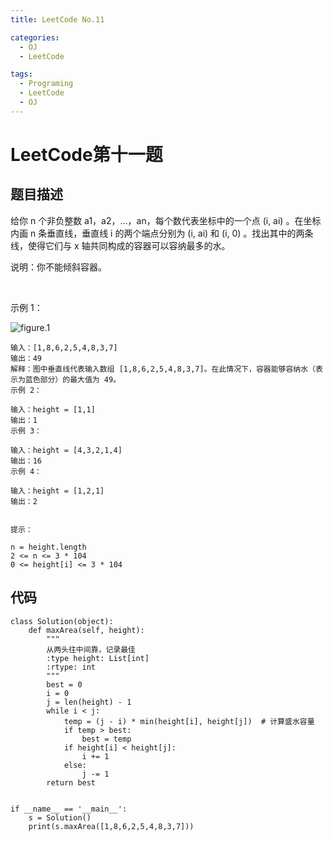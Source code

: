 ```yaml
---
title: LeetCode No.11

categories:
  - OJ
  - LeetCode

tags:
  - Programing
  - LeetCode
  - OJ
---
```


# LeetCode第十一题
## 题目描述
给你 n 个非负整数 a1，a2，...，an，每个数代表坐标中的一个点 (i, ai) 。在坐标内画 n 条垂直线，垂直线 i 的两个端点分别为 (i, ai) 和 (i, 0) 。找出其中的两条线，使得它们与 x 轴共同构成的容器可以容纳最多的水。

说明：你不能倾斜容器。

 

示例 1：  

![figure.1](https://gitee.com/zyp521/upload_image/raw/master/RoxA9E.jpg)

```
输入：[1,8,6,2,5,4,8,3,7]
输出：49 
解释：图中垂直线代表输入数组 [1,8,6,2,5,4,8,3,7]。在此情况下，容器能够容纳水（表示为蓝色部分）的最大值为 49。
示例 2：

输入：height = [1,1]
输出：1
示例 3：

输入：height = [4,3,2,1,4]
输出：16
示例 4：

输入：height = [1,2,1]
输出：2
 

提示：

n = height.length
2 <= n <= 3 * 104
0 <= height[i] <= 3 * 104
```

## 代码
```
class Solution(object):
    def maxArea(self, height):
        """
        从两头往中间靠，记录最佳
        :type height: List[int]
        :rtype: int
        """
        best = 0
        i = 0
        j = len(height) - 1
        while i < j:
            temp = (j - i) * min(height[i], height[j])  # 计算盛水容量
            if temp > best:
                best = temp
            if height[i] < height[j]:
                i += 1
            else:
                j -= 1
        return best


if __name__ == '__main__':
    s = Solution()
    print(s.maxArea([1,8,6,2,5,4,8,3,7]))

```